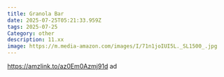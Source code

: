 ```yaml
---
title: Granola Bar
date: 2025-07-25T05:21:33.959Z
tags: 2025-07-25
Category: other
description: 11.xx
image: https://m.media-amazon.com/images/I/71n1joIUI5L._SL1500_.jpg
---
```

https://amzlink.to/az0Em0Azmj91d ad